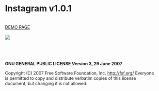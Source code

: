 # Instagram v1.0.1

<br />
<a href="https://zsoltkiraly.com/developments/instagram/" target="_blank">DEMO PAGE</a><br /><br />

<img src="http://zsoltkiraly.com/developments/_images/instagram-001.jpg">

#
<br />

<b>GNU GENERAL PUBLIC LICENSE Version 3, 29 June 2007</b>

Copyright (C) 2007 Free Software Foundation, Inc. <http://fsf.org/>
Everyone is permitted to copy and distribute verbatim copies of this license document, but changing it is not allowed.
